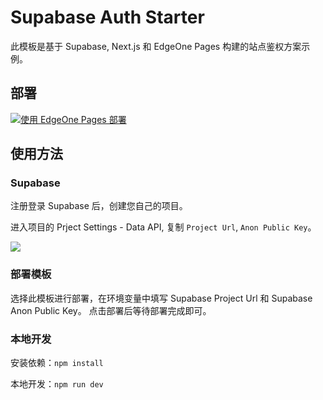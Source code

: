# Supabase Auth Starter

此模板是基于 Supabase, Next.js 和 EdgeOne Pages 构建的站点鉴权方案示例。

## 部署

[![使用 EdgeOne Pages 部署](https://cdnstatic.tencentcs.com/edgeone/pages/deploy.svg)](https://console.cloud.tencent.com/edgeone/pages/new?template=supabase-auth-starter)

## 使用方法

### Supabase

注册登录 Supabase 后，创建您自己的项目。

进入项目的 Prject Settings - Data API, 复制 `Project Url`, `Anon Public Key`。

![](https://cloudcache.tencent-cloud.com/qcloud/ui/static/static_source_business/0f296398-aa8a-4d8f-b70f-45e4999c8faa.png)

### 部署模板

选择此模板进行部署，在环境变量中填写 Supabase Project Url 和 Supabase Anon Public Key。
点击部署后等待部署完成即可。

### 本地开发

安装依赖：`npm install`

本地开发：`npm run dev`